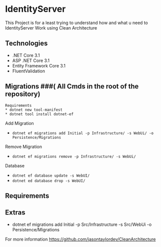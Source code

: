 # IdentityServer

This Project is for a least trying to understand how and what u need to IdentityServer Work using Clean Architecture

## Technologies

- .NET Core 3.1
- ASP .NET Core 3.1
- Entity Framework Core 3.1
- FluentValidation

## Migrations ###( All Cmds in the root of the repository)

    Requirements
    * dotnet new tool-manifest
    * dotnet tool install dotnet-ef

Add Migration

- `dotnet ef migrations add Initial -p Infrastructure/ -s WebUi/ -o Persistence/Migrations`

Remove Migration

- `dotnet ef migrations remove -p Infrastructure/ -s WebUi/`

Database

- `dotnet ef database update -s WebUI/`
- `dotnet ed database drop -s WebUI/`

## Requirements

## Extras

- dotnet ef migrations add Initial -p Src/Infrastructure -s Src/WebUi -o Persistence/Migrations

For more information <https://github.com/jasontaylordev/CleanArchitecture>
